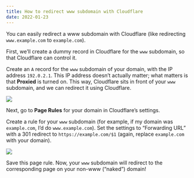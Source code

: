 ```yaml
---
title: How to redirect www subdomain with Cloudflare
date: 2022-01-23
---
```


You can easily redirect a www subdomain with Cloudflare (like redirecting `www.example.com` to `example.com`).

First, we’ll create a dummy record in Cloudflare for the `www` subdomain, so that Cloudflare can control it.

Create an `A` record for the `www` subdomain of your domain, with the IP address `192.0.2.1`. This IP address doesn’t actually matter; what matters is that **Proxied** is turned on. This way, Cloudflare sits in front of your `www` subdomain, and we can redirect it using Cloudflare.

![](/posts/cloudflare-www.png)

Next, go to **Page Rules** for your domain in Cloudflare’s settings.

Create a rule for your `www` subdomain (for example, if my domain was `example.com`, I’d do `www.example.com`). Set the settings to “Forwarding URL” with a 301 redirect to `https://example.com/$1` (again, replace `example.com` with your domain).

![](/posts/cloudflare-www-page-rules.png)

Save this page rule. Now, your `www` subdomain will redirect to the corresponding page on your non-www (“naked”) domain!
